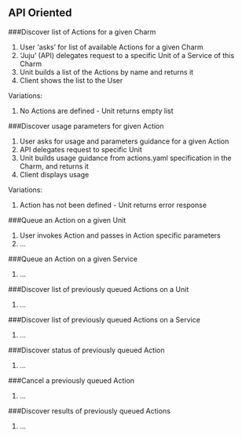 
## API Oriented

###Discover list of Actions for a given Charm


1. User ‘asks’ for list of available Actions for a given Charm
1. ‘Juju’ (API) delegates request to a specific Unit of a Service of this Charm
1. Unit builds a list of the Actions by name and returns it
1. Client shows the list to the User

Variations:

1. No Actions are defined - Unit returns empty list






###Discover usage parameters for given Action


1. User asks for usage and parameters guidance for a given Action
1. API delegates request to specific Unit
1. Unit builds usage guidance from actions.yaml specification in the Charm, and returns it
1. Client displays usage

Variations:

1. Action has not been defined - Unit returns error response





###Queue an Action on a given Unit


1. User invokes Action and passes in Action specific parameters 
1. ...




###Queue an Action on a given Service


1. ...




###Discover list of previously queued Actions on a Unit


1. ...




###Discover list of previously queued Actions on a Service


1. ...




###Discover status of previously queued Action


1. ...




###Cancel a previously queued Action


1. ...




###Discover results of previously queued Actions


1. ...
